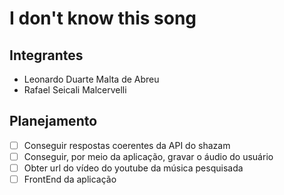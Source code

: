 # I don't know this song 

## Integrantes
* Leonardo Duarte Malta de Abreu
* Rafael Seicali Malcervelli


## Planejamento 
- [ ] Conseguir respostas coerentes da API do shazam
- [ ] Conseguir, por meio da aplicação, gravar o áudio do usuário
- [ ] Obter url do vídeo do youtube da música pesquisada
- [ ] FrontEnd da aplicação

